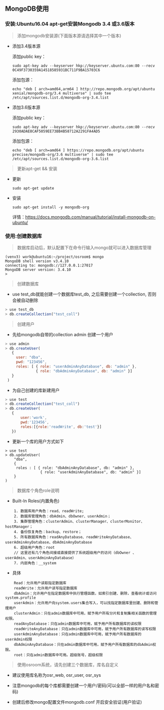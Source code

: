 ## MongoDB使用
### 安装:Ubuntu16.04 apt-get安装Mongodb 3.4 或3.6版本

> 添加mongodb安装源(下面版本源请选择其中一个版本)

- 添加3.4版本源

   添加public key：
   ```shell
   sudo apt-key adv --keyserver hkp://keyserver.ubuntu.com:80 --recv 0C49F3730359A14518585931BC711F9BA15703C6 
   ```

   添加包源：
   ```shell
   echo "deb [ arch=amd64,arm64 ] http://repo.mongodb.org/apt/ubuntu xenial/mongodb-org/3.4 multiverse" | sudo tee        /etc/apt/sources.list.d/mongodb-org-3.4.list
   ```

- 添加3.6版本源

   添加public key：
   ```
   sudo apt-key adv --keyserver hkp://keyserver.ubuntu.com:80 --recv 2930ADAE8CAF5059EE73BB4B58712A2291FA4AD5
   ```

   添加包源：
   ```
   echo "deb [ arch=amd64 ] https://repo.mongodb.org/apt/ubuntu precise/mongodb-org/3.6 multiverse" | sudo tee /etc/apt/sources.list.d/mongodb-org-3.6.list
   ```

> 更新apt-get && 安装

- 更新
   ```
   sudo apt-get update
   ```

- 安装
   ```
   sudo apt-get install -y mongodb-org
   ```
   详情：https://docs.mongodb.com/manual/tutorial/install-mongodb-on-ubuntu/


### 使用:创建数据库
> 数据库启动后，默认配置下在命令行输入mongo就可以进入数据库管理

```shell
(venv3) work@ubuntu16:~/project/osroom$ mongo
MongoDB shell version v3.4.10
connecting to: mongodb://127.0.0.1:27017
MongoDB server version: 3.4.10
> 

```

> 创建数据库

- use test_db就能创建一个数据库test_db, 之后需要创建一个collection, 否则会被自动删除

```js
> use test_db
> db.createCollection("test_coll")
```

> 创建用户

- 先给mongodb自带的collection admin 创建一个用户

```js
> use admin
> db.createUser(
   {
     user: "dba",
     pwd: "123456",
     roles: [ { role: "userAdminAnyDatabase", db: "admin" },
              { role: "dbAdminAnyDatabase", db: "admin" }]
   }
 )
```


- 为自己创建的库新建用户


 ```js
> use test
> db.createCollection("test_coll")
> db.createUser(
    {
        user:'work',
        pwd:'123456',
        roles:[{role:'readWrite', db:'test'}]
    })

```

- 更新一个库的用户方式如下
```
> use test
> db.updateUser(
    "dba",
    {
     roles : [ { role: "dbAdminAnyDatabase", db: "admin" },
                { role: "userAdminAnyDatabase", db: "admin" }]
    }
)

```
> 数据库个角色role说明

- Built-In Roles(内置角色)
```
    1. 数据库用户角色：read、readWrite;
    2. 数据库管理角色：dbAdmin、dbOwner、userAdmin；
    3. 集群管理角色：clusterAdmin、clusterManager、clusterMonitor、hostManager；
    4. 备份恢复角色：backup、restore；
    5. 所有数据库角色：readAnyDatabase、readWriteAnyDatabase、userAdminAnyDatabase、dbAdminAnyDatabase
    6. 超级用户角色：root
    // 这里还有几个角色间接或直接提供了系统超级用户的访问（dbOwner 、userAdmin、userAdminAnyDatabase）
    7. 内部角色：__system
```

- 具体

```
    Read：允许用户读取指定数据库
    readWrite：允许用户读写指定数据库
    dbAdmin：允许用户在指定数据库中执行管理函数，如索引创建、删除，查看统计或访问system.profile
    userAdmin：允许用户向system.users集合写入，可以找指定数据库里创建、删除和管理用户
    clusterAdmin：只在admin数据库中可用，赋予用户所有分片和复制集相关函数的管理权限。
    readAnyDatabase：只在admin数据库中可用，赋予用户所有数据库的读权限
    readWriteAnyDatabase：只在admin数据库中可用，赋予用户所有数据库的读写权限
    userAdminAnyDatabase：只在admin数据库中可用，赋予用户所有数据库的userAdmin权限
    dbAdminAnyDatabase：只在admin数据库中可用，赋予用户所有数据库的dbAdmin权限。
    root：只在admin数据库中可用。超级账号，超级权限
```

> 使用osroom系统，请先创建三个数据库，库名自定义

- 建议使用库名称为osr_web, osr_user, osr_sys

- 注意mongodb的每个库都需要创建一个用户/密码(可以全部一样的用户名和密码)

- 创建后修改mongo配置文件mongodb.conf 开启安全验证(用户验证)
